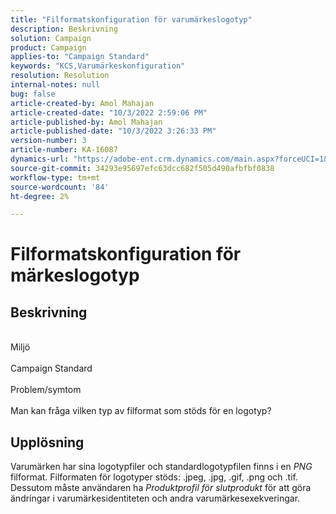 ```yaml
---
title: "Filformatskonfiguration för varumärkeslogotyp"
description: Beskrivning
solution: Campaign
product: Campaign
applies-to: "Campaign Standard"
keywords: "KCS,Varumärkeskonfiguration"
resolution: Resolution
internal-notes: null
bug: false
article-created-by: Amol Mahajan
article-created-date: "10/3/2022 2:59:06 PM"
article-published-by: Amol Mahajan
article-published-date: "10/3/2022 3:26:33 PM"
version-number: 3
article-number: KA-16087
dynamics-url: "https://adobe-ent.crm.dynamics.com/main.aspx?forceUCI=1&pagetype=entityrecord&etn=knowledgearticle&id=82aa72ea-2b43-ed11-bba2-0022480869de"
source-git-commit: 34293e95697efc63dcc682f505d490afbfbf0838
workflow-type: tm+mt
source-wordcount: '84'
ht-degree: 2%

---
```


# Filformatskonfiguration för märkeslogotyp

## Beskrivning

<br>Miljö<br><br>
Campaign Standard
<br><br>Problem/symtom<br><br>
Man kan fråga vilken typ av filformat som stöds för en logotyp?


## Upplösning


Varumärken har sina logotypfiler och standardlogotypfilen finns i en *PNG* filformat. Filformaten för logotyper stöds: .jpeg, .jpg, .gif, .png och .tif.  Dessutom måste användaren ha *Produktprofil för slutprodukt* för att göra ändringar i varumärkesidentiteten och andra varumärkesexekveringar.


